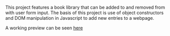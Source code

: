 This project features a book library that can be added to and removed from with user form input.  The basis of this project is use of object constructors and DOM manipulation in Javascript to add new entries to a webpage.

A working preview can be seen [here](https://mleers.github.io/Javascript-Book-Library/)
